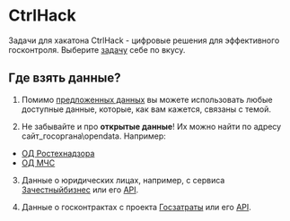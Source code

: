 # CtrlHack
Задачи для хакатона CtrlHack - цифровые решения для эффективного госконтроля.
Выберите [задачу](https://github.com/Shorstko/CtrlHack/issues) себе по вкусу.

## Где взять данные?
1. Помимо [предложенных данных](https://github.com/Shorstko/CtrlHack) вы можете использовать любые доступные данные, которые, как вам кажется, связаны с темой.

2. Не забывайте и про __открытые данные__! Их можно найти по адресу сайт_госоргана\opendata. Например:
- [ОД Ростехнадзора](http://gosnadzor.ru/opendata/)
- [ОД МЧС](http://www.mchs.gov.ru/opendata)

3. Данные о юридических лицах, например, с сервиса [Зачестныйбизнес](https://zachestnyibiznes.ru/) или его [API](https://zachestnyibiznes.ru/api).

4. Данные о госконтрактах с проекта [Госзатраты](https://clearspending.ru/) или его [API](https://clearspending.ru/page/for-developers/).
